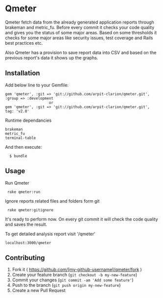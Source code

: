 # Qmeter

Qmeter fetch data from the already generated application reports through brakeman and metric_fu. Before every commit it checks your code quality and gives you the status of some major areas. Based on some thresholds it checks for some major areas like security issues, test coverage and Rails best practices etc.

Also Qmeter has a provision to save report data into CSV and based on the previous report's data it shows up the graphs.

## Installation

Add below line to your Gemfile:

```
gem 'qmeter', :git => 'git://github.com/arpit-clarion/qmeter.git', :group => :development
                    or
gem 'qmeter', :git => 'git://github.com/arpit-clarion/qmeter.git', tag: 'v2.0'

```

Runtime dependancies

```
brakeman
metric_fu
terminal-table
```

And then execute:

```
  $ bundle
```

## Usage

Run Qmeter
```
 rake qmeter:run
```

Ignore reports related files and folders form git
```
 rake qmeter:gitignore
```

It's ready to perform now. On every git commit it will check the code quality and saves the result.

To get detailed analysis report visit '/qmeter'

```
localhost:3000/qmeter
```

## Contributing

1. Fork it ( https://github.com/[my-github-username]/qmeter/fork )
2. Create your feature branch (`git checkout -b my-new-feature`)
3. Commit your changes (`git commit -am 'Add some feature'`)
4. Push to the branch (`git push origin my-new-feature`)
5. Create a new Pull Request
